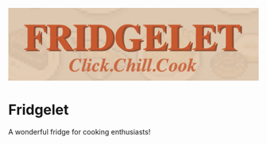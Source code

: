<!-- # Fridgelet -->

<!-- ## To-Do -->
<!-- - Record audio files -->
<!-- - Add play and pause functions to the speakers -->
<!-- - Fix navigation bar on other pages  -->
<!-- - Resize images using HTML/CSS/JS -->
<!-- - Adjust image pixelation

- Fix fridge layout
- Set the default fridge to be closed
- Hide food items by default; display them when the fridge is clicked (add to JS)
- Add a tag on the fridge: "Click me for a surprise!!"

- (Later): Add a food form with fields: food name, image, description, recipe, and audio files -->
<!-- - Add an "X" icon — when hovering over a food icon, the "X" appears; clicking the "X" removes the food item -->

<!-- - (Bonus): Add a customization option to change the fridge grid layout to create more space -->

![Fridgelet](./img/cut_logo.png)

# Fridgelet
A wonderful fridge for cooking enthusiasts!